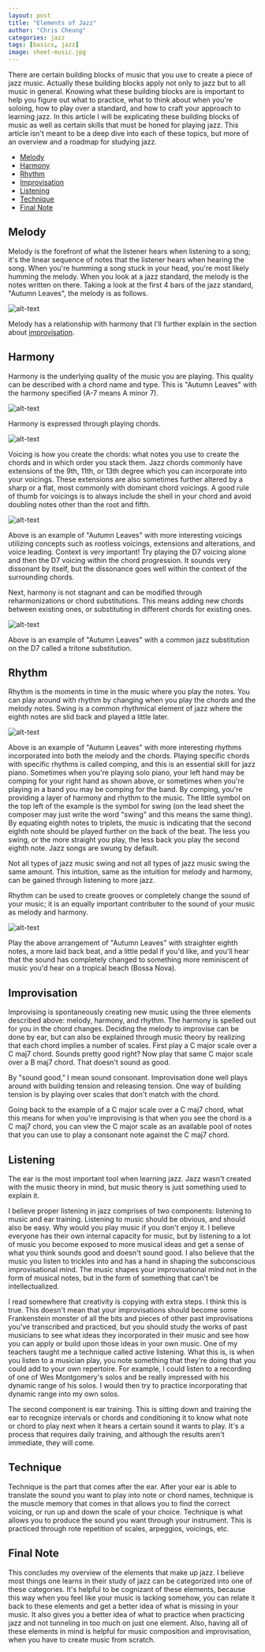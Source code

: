 ```yaml
---
layout: post
title: "Elements of Jazz"
author: "Chris Cheung"
categories: jazz
tags: [basics, jazz]
image: sheet-music.jpg
---
```


There are certain building blocks of music that you use to create a piece of jazz music. Actually these building blocks apply not only to jazz but to all music in general. Knowing what these building blocks are is important to help you figure out what to practice, what to think about when you're soloing, how to play over a standard, and how to craft your approach to learning jazz. In this article I will be explicating these building blocks of music as well as certain skills that must be honed for playing jazz. This article isn't meant to be a deep dive into each of these topics, but more of an overview and a roadmap for studying jazz.

- [Melody](#melody)
- [Harmony](#harmony)
- [Rhythm](#rhythm)
- [Improvisation](#improvisation)
- [Listening](#listening)
- [Technique](#technique)
- [Final Note](#final-note)

## Melody

Melody is the forefront of what the listener hears when listening to a song; it's the linear sequence of notes that the listener hears when hearing the song. When you're humming a song stuck in your head, you're most likely humming the melody. When you look at a jazz standard, the melody is the notes written on there. Taking a look at the first 4 bars of the jazz standard, "Autumn Leaves", the melody is as follows.

![alt-text]({{site.github.url}}/assets/img/elements-of-jazz/autumn-leaves-melody.png "Melody of Autumn Leaves")

Melody has a relationship with harmony that I'll further explain in the section about [improvisation](#improvisation).

## Harmony

Harmony is the underlying quality of the music you are playing. This quality can be described with a chord name and type. This is "Autumn Leaves" with the harmony specified (A-7 means A minor 7).

![alt-text]({{site.github.url}}/assets/img/elements-of-jazz/autumn-leaves-chord-names.png "Autumn Leaves with Chord Names")

Harmony is expressed through playing chords.

![alt-text]({{site.github.url}}/assets/img/elements-of-jazz/autumn-leaves-block-chords.png "Autumn Leaves with Block Chords")

Voicing is how you create the chords: what notes you use to create the chords and in which order you stack them. Jazz chords commonly have extensions of the 9th, 11th, or 13th degree which you can incorporate into your voicings. These extensions are also sometimes further altered by a sharp or a flat, most commonly with dominant chord voicings. A good rule of thumb for voicings is to always include the shell in your chord and avoid doubling notes other than the root and fifth.

![alt-text]({{site.github.url}}/assets/img/elements-of-jazz/autumn-leaves-voicings.png "Autumn Leaves with Different Voicings")

Above is an example of "Autumn Leaves" with more interesting voicings utilizing concepts such as rootless voicings, extensions and alterations, and voice leading. Context is very important! Try playing the D7 voicing alone and then the D7 voicing within the chord progression. It sounds very dissonant by itself, but the dissonance goes well within the context of the surrounding chords.

Next, harmony is not stagnant and can be modified through reharmonizations or chord substitutions. This means adding new chords between existing ones, or substituting in different chords for existing ones.

![alt-text]({{site.github.url}}/assets/img/elements-of-jazz/autumn-leaves-tritone-sub.png "Autumn Leaves with Tritone Substition")

Above is an example of "Autumn Leaves" with a common jazz substitution on the D7 called a tritone substitution.

## Rhythm

Rhythm is the moments in time in the music where you play the notes. You can play around with rhythm by changing when you play the chords and the melody notes. Swing is a common rhythmical element of jazz where the eighth notes are slid back and played a little later.

![alt-text]({{site.github.url}}/assets/img/elements-of-jazz/autumn-leaves-swing.png "Autumn Leaves with Swing")

Above is an example of "Autumn Leaves" with more interesting rhythms incorporated into both the melody and the chords. Playing specific chords with specific rhythms is called comping, and this is an essential skill for jazz piano. Sometimes when you're playing solo piano, your left hand may be comping for your right hand as shown above, or sometimes when you're playing in a band you may be comping for the band. By comping, you're providing a layer of harmony and rhythm to the music. The little symbol on the top left of the example is the symbol for swing (on the lead sheet the composer may just write the word "swing" and this means the same thing). By equating eighth notes to triplets, the music is indicating that the second eighth note should be played further on the back of the beat. The less you swing, or the more straight you play, the less back you play the second eighth note. Jazz songs are swung by default.

Not all types of jazz music swing and not all types of jazz music swing the same amount. This intuition, same as the intuition for melody and harmony, can be gained through listening to more jazz. 

Rhythm can be used to create grooves or completely change the sound of your music; it is an equally important contributer to the sound of your music as melody and harmony.

![alt-text]({{site.github.url}}/assets/img/elements-of-jazz/autumn-leaves-bossa.png "Autumn Leaves in Bossa Nova")

Play the above arrangement of "Autumn Leaves" with straighter eighth notes, a more laid back beat, and a little pedal if you'd like, and you'll hear that the sound has completely changed to something more reminiscent of music you'd hear on a tropical beach (Bossa Nova). 

## Improvisation

Improvising is spontaneously creating new music using the three elements described above: melody, harmony, and rhythm. The harmony is spelled out for you in the chord changes. Deciding the melody to improvise can be done by ear, but can also be explained through music theory by realizing that each chord implies a number of scales. First play a C major scale over a C maj7 chord. Sounds pretty good right? Now play that same C major scale over a B maj7 chord. That doesn't sound as good.

By "sound good," I mean sound consonant. Improvisation done well plays around with building tension and releasing tension. One way of building tension is by playing over scales that don't match with the chord.

Going back to the example of a C major scale over a C maj7 chord, what this means for when you're improvising is that when you see the chord is a C maj7 chord, you can view the C major scale as an available pool of notes that you can use to play a consonant note against the C maj7 chord.

## Listening

The ear is the most important tool when learning jazz. Jazz wasn't created with the music theory in mind, but music theory is just something used to explain it.

I believe proper listening in jazz comprises of two components: listening to music and ear training. Listening to music should be obvious, and should also be easy. Why would you play music if you don't enjoy it. I believe everyone has their own internal capacity for music, but by listening to a lot of music you become exposed to more musical ideas and get a sense of what you think sounds good and doesn't sound good. I also believe that the music you listen to trickles into and has a hand in shaping the subconscious improvisational mind. The music shapes your improvisational mind not in the form of musical notes, but in the form of something that can't be intellectualized.

I read somewhere that creativity is copying with extra steps. I think this is true. This doesn't mean that your improvisations should become some Frankenstein monster of all the bits and pieces of other past improvisations you've transcribed and practiced, but you should study the works of past musicians to see what ideas they incorporated in their music and see how you can apply or build upon those ideas in your own music. One of my teachers taught me a technique called active listening. What this is, is when you listen to a musician play, you note something that they're doing that you could add to your own repertoire. For example, I could listen to a recording of one of Wes Montgomery's solos and be really impressed with his dynamic range of his solos. I would then try to practice incorporating that dynamic range into my own solos.

The second component is ear training. This is sitting down and training the ear to recognize intervals or chords and conditioning it to know what note or chord to play next when it hears a certain sound it wants to play. It's a process that requires daily training, and although the results aren't immediate, they will come.

## Technique

Technique is the part that comes after the ear. After your ear is able to translate the sound you want to play into note or chord names, technique is the muscle memory that comes in that allows you to find the correct voicing, or run up and down the scale of your choice. Technique is what allows you to produce the sound you want through your instrument. This is practiced through rote repetition of scales, arpeggios, voicings, etc.

## Final Note

This concludes my overview of the elements that make up jazz. I believe most things one learns in their study of jazz can be categorized into one of these categories. It's helpful to be cognizant of these elements, because this way when you feel like your music is lacking somehow, you can relate it back to these elements and get a better idea of what is missing in your music. It also gives you a better idea of what to practice when practicing jazz and not tunneling in too much on just one element. Also, having all of these elements in mind is helpful for music composition and improvisation, when you have to create music from scratch.